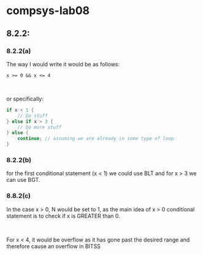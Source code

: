 # compsys-lab08

## 8.2.2:

### 8.2.2(a) 

The way I would write it would be as follows:

`x >= 0 && x <= 4`

<br>

or specifically:

```rs
if x < 1 {
    // Do stuff
} else if x > 3 {
    // Do more stuff
} else {
    continue; // assuming we are already in some type of loop
}
```

### 8.2.2(b) 

for the first conditional statement (x < 1) we could use BLT and for x > 3 we can use BGT. 

### 8.8.2(c)

In the case x > 0, N would be set to 1, as the main idea of x > 0 conditional statement is to check if x is GREATER than 0. 

<br>

For x < 4, it would be overflow as it has gone past the desired range and therefore cause an overflow in BITSS



